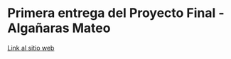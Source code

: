 # Primera entrega del Proyecto Final - Algañaras Mateo

<a href="https://tutealga.github.io/simuladorinteractivo/">Link al sitio web</a>
